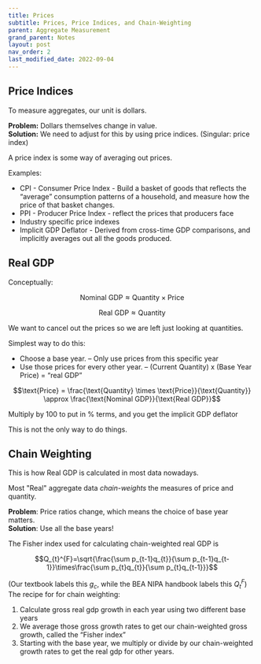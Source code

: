 ```yaml
---
title: Prices
subtitle: Prices, Price Indices, and Chain-Weighting
parent: Aggregate Measurement
grand_parent: Notes
layout: post
nav_order: 2
last_modified_date: 2022-09-04
---
```



## Price Indices

To measure aggregates, our unit is dollars.

**Problem:** Dollars themselves change in value.  
**Solution:** We need to adjust for this by using price indices. (Singular: price index)

A price index is some way of averaging out prices.

Examples:
- CPI - Consumer Price Index - Build a basket of goods that reflects the “average” consumption patterns of a
household, and measure how the price of that basket changes.
- PPI - Producer Price Index - reflect the prices that producers face
- Industry specific price indexes
- Implicit GDP Deflator - Derived from cross-time GDP comparisons, and implicitly averages out all the goods produced.


## Real GDP
Conceptually:

$$\text{Nominal GDP} \approx \text{Quantity} \times \text{Price}$$

$$\text{Real GDP} \approx \text{Quantity}$$

We want to cancel out the prices so we are left just looking at quantities.

Simplest way to do this:

- Choose a base year.
    – Only use prices from this specific year
- Use those prices for every other year.
    – (Current Quantity) x (Base Year Price) = “real GDP”

$$\text{Price} = \frac{\text{Quantity} \times \text{Price}}{\text{Quantity}} \approx \frac{\text{Nominal GDP}}{\text{Real GDP}}$$

Multiply by 100 to put in % terms, and you get the implicit GDP deflator


This is not the only way to do things.


## Chain Weighting

This is how Real GDP is calculated in most data nowadays.

Most "Real" aggregate data *chain-weights* the measures of price and quantity.

**Problem**: Price ratios change, which means the choice of base year matters.  
**Solution**:  Use all the base years!

The Fisher index used for calculating chain-weighted real GDP is

$$Q_{t}^{F}=\sqrt{\frac{\sum p_{t-1}q_{t}}{\sum p_{t-1}q_{t-1}}\times\frac{\sum p_{t}q_{t}}{\sum p_{t}q_{t-1}}}$$

(Our textbook labels this $g_{c}$, while the BEA NIPA handbook labels this $Q_{t}^{F}$)
The recipe for for chain weighting:
1. Calculate gross real gdp growth in each year using two different base years
2. We average those gross growth rates to get our chain-weighted gross growth, called the “Fisher index”
3. Starting with the base year, we multiply or divide by our chain-weighted growth rates to get the real gdp for
other years.